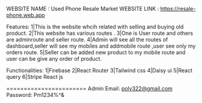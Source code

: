 WEBSITE NAME : Used Phone Resale Market
WEBSITE LINK : https://resale-phone.web.app

Features:
1|This is the website whcih related with selling and buying old product.
2|This website has various routes .
3|One is User route and others are adminroute and seller route.
4|Admin will see all the routes of dashboard,seller will see my mobiles and addmobile route ,user see only my orders route.
5|Seller can be added new product to my mobile route and user can be give any order of product.

Functionalities:
1|Firebase
2|React Router
3|Tailwind css
4|Daisy ui
5|React query
6|Stripe React js

=======================
Admin Email: poly322@gmail.com
Password:  Pm1234%^&

